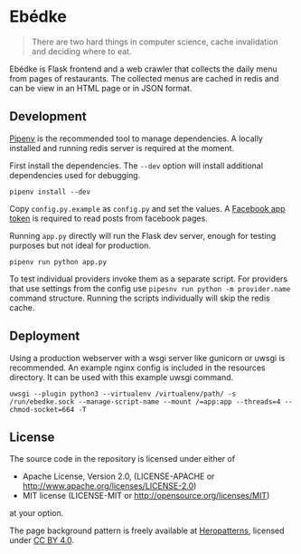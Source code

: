 # Ebédke

> There are two hard things in computer science, cache invalidation and deciding
> where to eat.

Ebédke is Flask frontend and a web crawler that collects the daily menu from
pages of restaurants. The collected menus are cached in redis and can be view in
an HTML page or in JSON format.

## Development

[Pipenv](https://docs.pipenv.org) is the recommended tool to manage
dependencies. A locally installed and running redis server is required at the
moment.

First install the dependencies. The `--dev` option will install additional
dependencies used for debugging.

```
pipenv install --dev
```

Copy `config.py.example` as `config.py` and set the values. A [Facebook app
token](https://developers.facebook.com/docs/facebook-login/access-tokens#apptokens)
is required to read posts from facebook pages.


Running `app.py` directly will run the Flask dev server, enough for testing
purposes but not ideal for production.

```
pipenv run python app.py
```

To test individual providers invoke them as a separate script. For providers
that use settings from the config use `pipesnv run python -m provider.name`
command structure. Running the scripts individually will skip the redis cache.


## Deployment

Using a production webserver with a wsgi server like gunicorn or uwsgi is
recommended. An example nginx config is included in the resources directory. It
can be used with this example uwsgi command.

```
uwsgi --plugin python3 --virtualenv /virtualenv/path/ -s /run/ebedke.sock --manage-script-name --mount /=app:app --threads=4 --chmod-socket=664 -T
```


## License


The source code in the repository is licensed under either of
  - Apache License, Version 2.0, (LICENSE-APACHE or http://www.apache.org/licenses/LICENSE-2.0)
  - MIT license (LICENSE-MIT or http://opensource.org/licenses/MIT)

at your option.

The page background pattern is freely available at [Heropatterns](http://www.heropatterns.com/),
licensed under [CC BY 4.0](http://creativecommons.org/licenses/by/4.0/).